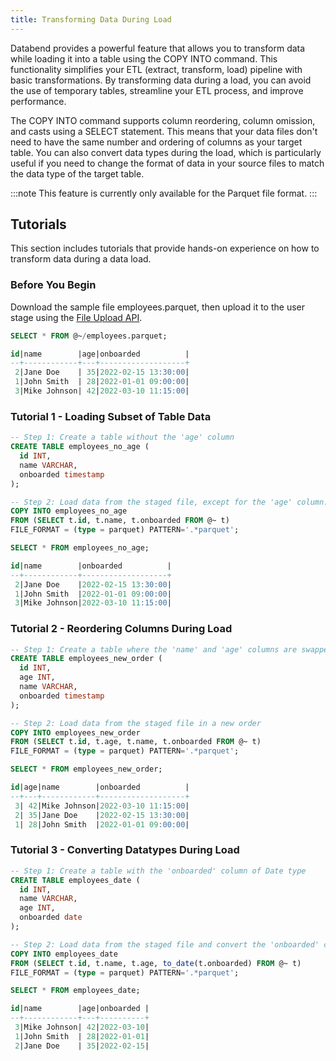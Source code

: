 ```yaml
---
title: Transforming Data During Load
---
```


Databend provides a powerful feature that allows you to transform data while loading it into a table using the COPY INTO command. This functionality simplifies your ETL (extract, transform, load) pipeline with basic transformations. By transforming data during a load, you can avoid the use of temporary tables, streamline your ETL process, and improve performance.

The COPY INTO command supports column reordering, column omission, and casts using a SELECT statement. This means that your data files don't need to have the same number and ordering of columns as your target table. You can also convert data types during the load, which is particularly useful if you need to change the format of data in your source files to match the data type of the target table.

:::note
This feature is currently only available for the Parquet file format.
:::

## Tutorials

This section includes tutorials that provide hands-on experience on how to transform data during a data load.

### Before You Begin

Download the sample file employees.parquet, then upload it to the user stage using the [File Upload API](../11-integrations/00-api/10-put-to-stage.md). 

```sql
SELECT * FROM @~/employees.parquet;

id|name        |age|onboarded          |
--+------------+---+-------------------+
 2|Jane Doe    | 35|2022-02-15 13:30:00|
 1|John Smith  | 28|2022-01-01 09:00:00|
 3|Mike Johnson| 42|2022-03-10 11:15:00|
```

### Tutorial 1 - Loading Subset of Table Data

```sql
-- Step 1: Create a table without the 'age' column
CREATE TABLE employees_no_age (
  id INT,
  name VARCHAR,
  onboarded timestamp
);

-- Step 2: Load data from the staged file, except for the 'age' column.
COPY INTO employees_no_age
FROM (SELECT t.id, t.name, t.onboarded FROM @~ t)
FILE_FORMAT = (type = parquet) PATTERN='.*parquet';

SELECT * FROM employees_no_age;

id|name        |onboarded          |
--+------------+-------------------+
 2|Jane Doe    |2022-02-15 13:30:00|
 1|John Smith  |2022-01-01 09:00:00|
 3|Mike Johnson|2022-03-10 11:15:00|
```

### Tutorial 2 - Reordering Columns During Load

```sql
-- Step 1: Create a table where the 'name' and 'age' columns are swapped
CREATE TABLE employees_new_order (
  id INT,
  age INT,
  name VARCHAR,
  onboarded timestamp
);

-- Step 2: Load data from the staged file in a new order
COPY INTO employees_new_order
FROM (SELECT t.id, t.age, t.name, t.onboarded FROM @~ t)
FILE_FORMAT = (type = parquet) PATTERN='.*parquet';

SELECT * FROM employees_new_order;

id|age|name        |onboarded          |
--+---+------------+-------------------+
 3| 42|Mike Johnson|2022-03-10 11:15:00|
 2| 35|Jane Doe    |2022-02-15 13:30:00|
 1| 28|John Smith  |2022-01-01 09:00:00|
```

### Tutorial 3 - Converting Datatypes During Load

```sql
-- Step 1: Create a table with the 'onboarded' column of Date type
CREATE TABLE employees_date (
  id INT,
  name VARCHAR,
  age INT,
  onboarded date
);

-- Step 2: Load data from the staged file and convert the 'onboarded' column to Date type
COPY INTO employees_date
FROM (SELECT t.id, t.name, t.age, to_date(t.onboarded) FROM @~ t)
FILE_FORMAT = (type = parquet) PATTERN='.*parquet';

SELECT * FROM employees_date;

id|name        |age|onboarded |
--+------------+---+----------+
 3|Mike Johnson| 42|2022-03-10|
 1|John Smith  | 28|2022-01-01|
 2|Jane Doe    | 35|2022-02-15|
```